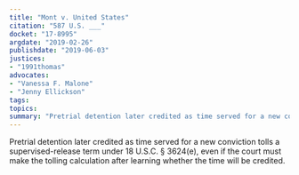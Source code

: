 ```yaml
---
title: "Mont v. United States"
citation: "587 U.S. ___"
docket: "17-8995"
argdate: "2019-02-26"
publishdate: "2019-06-03"
justices:
- "1991thomas"
advocates:
- "Vanessa F. Malone"
- "Jenny Ellickson"
tags:
topics:
summary: "Pretrial detention later credited as time served for a new conviction tolls a supervised-release term under 18 U.S.C. § 3624(e), even if the court must make the tolling calculation after learning whether the time will be credited."
---
```

Pretrial detention later credited as time served for a new conviction tolls a supervised-release term under 18 U.S.C. § 3624(e), even if the court must make the tolling calculation after learning whether the time will be credited.